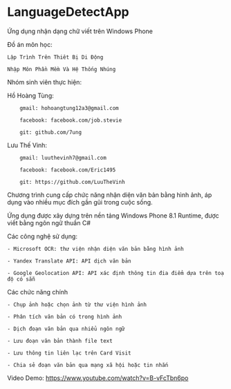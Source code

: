 # LanguageDetectApp

Ứng dụng nhận dạng chữ viết trên Windows Phone

Đồ án môn học:
	
	Lập Trình Trên Thiêt Bị Di Động
	
	Nhập Môn Phần Mềm Và Hệ Thống Nhúng
  


Nhóm sinh viên thực hiện:

    
Hồ Hoàng Tùng:
      
      
		gmail: hohoangtung12a3@gmail.com
      
		facebook: facebook.com/job.stevie

		git: github.com/7ung

      
  Lưu Thế Vinh:
  
		gmail: luuthevinh7@gmail.com
      
		facebook: facebook.com/Eric1495

		git: https://github.com/LuuTheVinh


Chương trình cung cấp chức năng nhận diện văn bản bằng hình ảnh, áp dụng vào nhiều mục đích gần gũi trong cuộc sống.



Ứng dụng được xây dựng trên nền tảng Windows Phone 8.1 Runtime, được viết bằng ngôn ngữ thuần C#



Các công nghệ sử dụng:

    - Microsoft OCR: thư viện nhận diện văn bản bằng hình ảnh

    - Yandex Translate API: API dịch văn bản

    - Google Geolocation API: API xác định thông tin đia điểm dựa trên toạ độ có sẵn



Các chức năng chính

    - Chụp ảnh hoặc chọn ảnh từ thư viện hình ảnh

    - Phân tích văn bản có trong hình ảnh

    - Dịch đoạn văn bản qua nhiểu ngôn ngữ

    - Lưu đoạn văn bản thành file text

    - Lưu thông tin liên lạc trên Card Visit

    - Chia sẻ đoạn văn bản qua mạng xã hội hoặc tin nhắn



Video Demo:
    https://www.youtube.com/watch?v=B-vFcTbn6po
  
